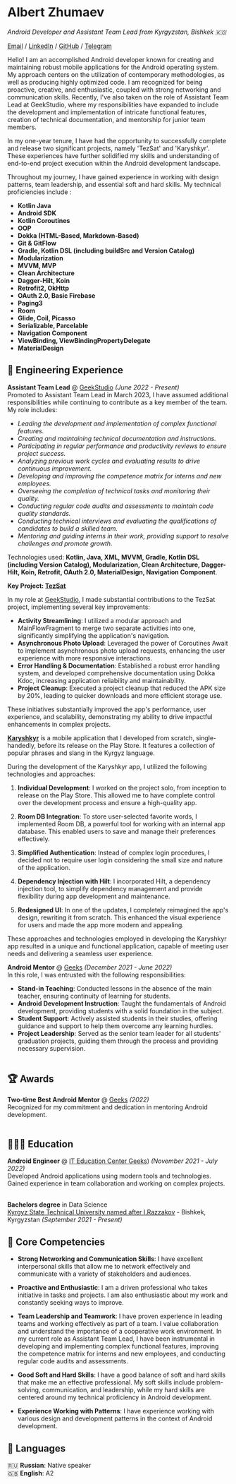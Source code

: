 # Albert Zhumaev

_Android Developer and Assistant Team Lead from Kyrgyzstan, Bishkek  🇰🇬_ <br>

[Email](mailto:albert.nurlanovv@mail.ru) / [LinkedIn](https://www.linkedin.com/in/albert-zhumaev/) / [GitHub](https://github.com/albertik001/) / [Telegram](https://t.me/albert6_3)

Hello! I am an accomplished Android developer known for creating and maintaining robust mobile applications for the Android operating system. My approach centers on the utilization of contemporary methodologies, as well as producing highly optimized code. I am recognized for being proactive, creative, and enthusiastic, coupled with strong networking and communication skills. Recently, I've also taken on the role of Assistant Team Lead at GeekStudio, where my responsibilities have expanded to include the development and implementation of intricate functional features, creation of technical documentation, and mentorship for junior team members.

In my one-year tenure, I have had the opportunity to successfully complete and release two significant projects, namely 'TezSat' and 'Karyshkyr'. These experiences have further solidified my skills and understanding of end-to-end project execution within the Android development landscape.

Throughout my journey, I have gained experience in working with design patterns, team leadership, and essential soft and hard skills. My technical proficiencies include :
- **Kotlin Java**
- **Android SDK**
- **Kotlin Coroutines**
- **OOP**
- **Dokka (HTML-Based, Markdown-Based)**
- **Git & GitFlow**
- **Gradle, Kotlin DSL (including buildSrc and Version Catalog)**
- **Modularization**
- **MVVM, MVP**
- **Clean Architecture**
- **Dagger-Hilt, Koin** 
- **Retrofit2, OkHttp**
- **OAuth 2.0, Basic Firebase** 
- **Paging3**
- **Room**
- **Glide, Coil, Picasso**
- **Serializable, Parcelable**
- **Navigation Component**
- **ViewBinding, ViewBindingPropertyDelegate**
- **MaterialDesign**

## 💼 Engineering Experience

**Assistant Team Lead** @ [GeekStudio](https://www.geekstudio.kg/) _(June 2022 - Present)_ <br>
Promoted to Assistant Team Lead in March 2023, I have assumed additional responsibilities while continuing to contribute as a key member of the team. My role includes:

- *Leading the development and implementation of complex functional features.*
- *Creating and maintaining technical documentation and instructions.*
- *Participating in regular performance and productivity reviews to ensure project success.*
- *Analyzing previous work cycles and evaluating results to drive continuous improvement.*
- *Developing and improving the competence matrix for interns and new employees.*
- *Overseeing the completion of technical tasks and monitoring their quality.*
- *Conducting regular code audits and assessments to maintain code quality standards.*
- *Conducting technical interviews and evaluating the qualifications of candidates to build a skilled team.*
- *Mentoring and guiding interns in their work, providing support to resolve challenges and promote growth.*

Technologies used: **Kotlin, Java, XML, MVVM, Gradle, Kotlin DSL (including Version Catalog), Modularization, Clean Architecture, Dagger-Hilt, Koin, Retrofit, OAuth 2.0, MaterialDesign, Navigation Component**.

**Key Project: [TezSat](https://play.google.com/store/apps/details?id=com.tezsat.tezsat)**

In my role at [GeekStudio](https://www.geekstudio.kg/), I made substantial contributions to the TezSat project, implementing several key improvements:

- **Activity Streamlining**: I utilized a modular approach and MainFlowFragment to merge two separate activities into one, significantly simplifying the application's navigation.
- **Asynchronous Photo Upload**: Leveraged the power of Coroutines Await to implement asynchronous photo upload requests, enhancing the user experience with more responsive interactions.
- **Error Handling & Documentation**: Established a robust error handling system, and developed comprehensive documentation using Dokka Kdoc, increasing application reliability and maintainability.
- **Project Cleanup**: Executed a project cleanup that reduced the APK size by 20%, leading to quicker downloads and more efficient storage use.

These initiatives substantially improved the app's performance, user experience, and scalability, demonstrating my ability to drive impactful enhancements in complex projects.

**[Karyshkyr](https://play.google.com/store/apps/details?id=com.geekstudio.karyshkyr)** is a mobile application that I developed from scratch, single-handedly, before its release on the Play Store. It features a collection of popular phrases and slang in the Kyrgyz language.

During the development of the Karyshkyr app, I utilized the following technologies and approaches:

1. **Individual Development**: I worked on the project solo, from inception to release on the Play Store. This allowed me to have complete control over the development process and ensure a high-quality app.

2. **Room DB Integration**: To store user-selected favorite words, I implemented Room DB, a powerful tool for working with an internal app database. This enabled users to save and manage their preferences effectively.

3. **Simplified Authentication**: Instead of complex login procedures, I decided not to require user login considering the small size and nature of the application.

4. **Dependency Injection with Hilt**: I incorporated Hilt, a dependency injection tool, to simplify dependency management and provide flexibility during app development and maintenance.

5. **Redesigned UI**: In one of the updates, I completely reimagined the app's design, rewriting it from scratch. This enhanced the visual experience for users and made the app more modern and appealing.

These approaches and technologies employed in developing the Karyshkyr app resulted in a unique and functional application, capable of meeting user needs and delivering a seamless user experience.

**Android Mentor** @ [Geeks](https://geeks.edu.kg/) _(December 2021 - June 2022)_ <br>
In this role, I was entrusted with the following responsibilities:

- **Stand-in Teaching**: Conducted lessons in the absence of the main teacher, ensuring continuity of learning for students.
- **Android Development Instruction**: Taught the fundamentals of Android development, providing students with a solid foundation in the subject.
- **Student Support**: Actively assisted students in their studies, offering guidance and support to help them overcome any learning hurdles.
- **Project Leadership**: Served as the senior team leader for all students' graduation projects, guiding them through the process and providing necessary supervision. 
 <br><br>

## 🏆 Awards

**Two-time Best Android Mentor** @ [Geeks](https://geeks.edu.kg/) _(2022)_ <br>
Recognized for my commitment and dedication in mentoring Android development.
<br><br>

## 👩🏼‍🎓 Education

**Android Engineer** @ [IT Education Center Geeks](https://geeks.edu.kg/)) _(November 2021 - July 2022)_ <br>
Developed Android applications using modern tools and technologies. Gained experience in team collaboration and working on complex projects.
<br><br>

**Bachelors degree** in Data Science<br>
[Kyrgyz State Technical University named after I.Razzakov](https://kstu.kg/) - Bishkek,
Kyrgyzstan _(September 2021 - Present)_ <br>

## 📌 Core Competencies

- **Strong Networking and Communication Skills**: I have excellent interpersonal skills that allow me to network effectively and communicate with a variety of stakeholders and audiences.

- **Proactive and Enthusiastic**: I am a driven professional who takes initiative in tasks and projects. I am also enthusiastic about my work and constantly seeking ways to improve.

- **Team Leadership and Teamwork**: I have proven experience in leading teams and working effectively as part of a team. I value collaboration and understand the importance of a cooperative work environment. In my current role as Assistant Team Lead, I have been instrumental in developing and implementing complex functional features, improving the competence matrix for interns and new employees, and conducting regular code audits and assessments.

- **Good Soft and Hard Skills**: I have a good balance of soft and hard skills that make me an effective professional. My soft skills include problem-solving, communication, and leadership, while my hard skills are centered around my technical proficiency in Android development.

- **Experience Working with Patterns**: I have experience working with various design and development patterns in the context of Android development.

## 💬 Languages

🇷🇺 **Russian**: Native speaker <br>
🇬🇧 **English**: A2 <br>
